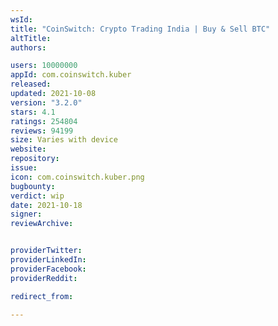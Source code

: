 ```yaml
---
wsId: 
title: "CoinSwitch: Crypto Trading India | Buy & Sell BTC"
altTitle: 
authors:

users: 10000000
appId: com.coinswitch.kuber
released: 
updated: 2021-10-08
version: "3.2.0"
stars: 4.1
ratings: 254804
reviews: 94199
size: Varies with device
website: 
repository: 
issue: 
icon: com.coinswitch.kuber.png
bugbounty: 
verdict: wip
date: 2021-10-18
signer: 
reviewArchive:


providerTwitter: 
providerLinkedIn: 
providerFacebook: 
providerReddit: 

redirect_from:

---
```



